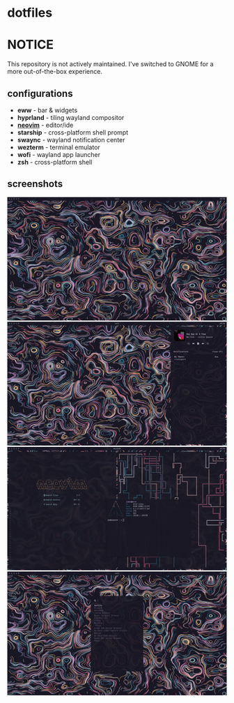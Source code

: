# dotfiles

# NOTICE
This repository is not actively maintained. I've switched to GNOME for a more out-of-the-box experience.

## configurations
- **eww** - bar & widgets
- **hyprland** - tiling wayland compositor
- [**neovim**](https://github.com/jamezburritos/nvim-config) - editor/ide
- **starship** - cross-platform shell prompt
- **swaync** - wayland notification center
- **wezterm** - terminal emulator
- **wofi** - wayland app launcher
- **zsh** - cross-platform shell 

## screenshots
![desktop](screenshots/desktop.png)
![notification center](screenshots/notifs.png)
![terminals and editor](screenshots/term.png)
![app search](screenshots/picker.png)
